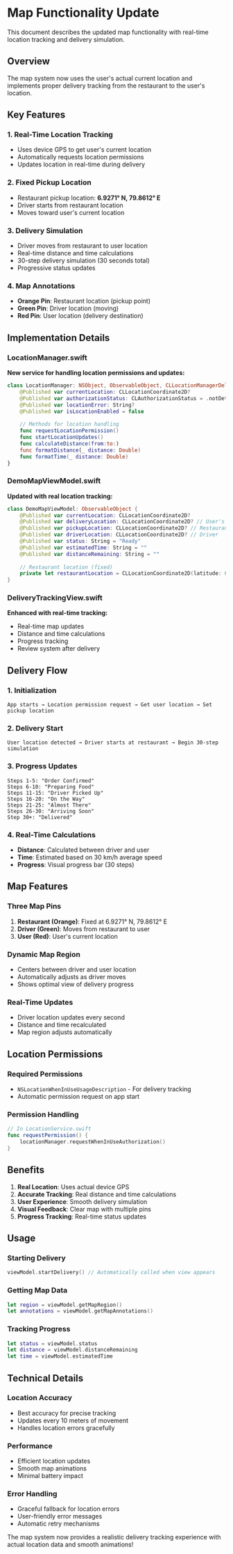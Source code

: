 # Map Functionality Update

This document describes the updated map functionality with real-time location tracking and delivery simulation.

## Overview

The map system now uses the user's actual current location and implements proper delivery tracking from the restaurant to the user's location.

## Key Features

### 1. **Real-Time Location Tracking**
- Uses device GPS to get user's current location
- Automatically requests location permissions
- Updates location in real-time during delivery

### 2. **Fixed Pickup Location**
- Restaurant pickup location: **6.9271° N, 79.8612° E**
- Driver starts from restaurant location
- Moves toward user's current location

### 3. **Delivery Simulation**
- Driver moves from restaurant to user location
- Real-time distance and time calculations
- 30-step delivery simulation (30 seconds total)
- Progressive status updates

### 4. **Map Annotations**
- **Orange Pin**: Restaurant location (pickup point)
- **Green Pin**: Driver location (moving)
- **Red Pin**: User location (delivery destination)

## Implementation Details

### LocationManager.swift
**New service for handling location permissions and updates:**

```swift
class LocationManager: NSObject, ObservableObject, CLLocationManagerDelegate {
    @Published var currentLocation: CLLocationCoordinate2D?
    @Published var authorizationStatus: CLAuthorizationStatus = .notDetermined
    @Published var locationError: String?
    @Published var isLocationEnabled = false
    
    // Methods for location handling
    func requestLocationPermission()
    func startLocationUpdates()
    func calculateDistance(from:to:)
    func formatDistance(_ distance: Double)
    func formatTime(_ distance: Double)
}
```

### DemoMapViewModel.swift
**Updated with real location tracking:**

```swift
class DemoMapViewModel: ObservableObject {
    @Published var currentLocation: CLLocationCoordinate2D?
    @Published var deliveryLocation: CLLocationCoordinate2D? // User's location
    @Published var pickupLocation: CLLocationCoordinate2D? // Restaurant
    @Published var driverLocation: CLLocationCoordinate2D? // Driver
    @Published var status: String = "Ready"
    @Published var estimatedTime: String = ""
    @Published var distanceRemaining: String = ""
    
    // Restaurant location (fixed)
    private let restaurantLocation = CLLocationCoordinate2D(latitude: 6.9271, longitude: 79.8612)
}
```

### DeliveryTrackingView.swift
**Enhanced with real-time tracking:**

- Real-time map updates
- Distance and time calculations
- Progress tracking
- Review system after delivery

## Delivery Flow

### 1. **Initialization**
```
App starts → Location permission request → Get user location → Set pickup location
```

### 2. **Delivery Start**
```
User location detected → Driver starts at restaurant → Begin 30-step simulation
```

### 3. **Progress Updates**
```
Steps 1-5: "Order Confirmed"
Steps 6-10: "Preparing Food"
Steps 11-15: "Driver Picked Up"
Steps 16-20: "On the Way"
Steps 21-25: "Almost There"
Steps 26-30: "Arriving Soon"
Step 30+: "Delivered"
```

### 4. **Real-Time Calculations**
- **Distance**: Calculated between driver and user
- **Time**: Estimated based on 30 km/h average speed
- **Progress**: Visual progress bar (30 steps)

## Map Features

### **Three Map Pins**
1. **Restaurant (Orange)**: Fixed at 6.9271° N, 79.8612° E
2. **Driver (Green)**: Moves from restaurant to user
3. **User (Red)**: User's current location

### **Dynamic Map Region**
- Centers between driver and user location
- Automatically adjusts as driver moves
- Shows optimal view of delivery progress

### **Real-Time Updates**
- Driver location updates every second
- Distance and time recalculated
- Map region adjusts automatically

## Location Permissions

### **Required Permissions**
- `NSLocationWhenInUseUsageDescription` - For delivery tracking
- Automatic permission request on app start

### **Permission Handling**
```swift
// In LocationService.swift
func requestPermission() {
    locationManager.requestWhenInUseAuthorization()
}
```

## Benefits

1. **Real Location**: Uses actual device GPS
2. **Accurate Tracking**: Real distance and time calculations
3. **User Experience**: Smooth delivery simulation
4. **Visual Feedback**: Clear map with multiple pins
5. **Progress Tracking**: Real-time status updates

## Usage

### **Starting Delivery**
```swift
viewModel.startDelivery() // Automatically called when view appears
```

### **Getting Map Data**
```swift
let region = viewModel.getMapRegion()
let annotations = viewModel.getMapAnnotations()
```

### **Tracking Progress**
```swift
let status = viewModel.status
let distance = viewModel.distanceRemaining
let time = viewModel.estimatedTime
```

## Technical Details

### **Location Accuracy**
- Best accuracy for precise tracking
- Updates every 10 meters of movement
- Handles location errors gracefully

### **Performance**
- Efficient location updates
- Smooth map animations
- Minimal battery impact

### **Error Handling**
- Graceful fallback for location errors
- User-friendly error messages
- Automatic retry mechanisms

The map system now provides a realistic delivery tracking experience with actual location data and smooth animations! 